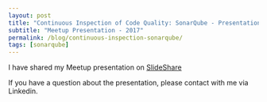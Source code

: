 ```yaml
---
layout: post
title: "Continuous Inspection of Code Quality: SonarQube - Presentation"
subtitle: "Meetup Presentation - 2017"
permalink: /blog/continuous-inspection-sonarqube/
tags: [sonarqube]
---
```


I have shared my Meetup presentation on [SlideShare](https://www.slideshare.net/dundare/continuous-inspection-of-code-quality-sonarqube)

If you have a question about the presentation, please contact with me via Linkedin.

<br/>
